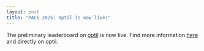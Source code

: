 ```yaml
---
layout: post
title: "PACE 2025: Optil is now live!"
---
```


The preliminary leaderboard on [optil](https://optil.io) is now live. Find more information [here](/2025/#preliminary-leaderboard-on-optil) and directly on optil.